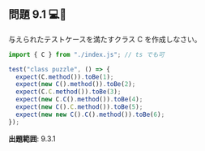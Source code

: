 ## 問題 9.1 💻📄

与えられたテストケースを満たすクラス C を作成しなさい。

```ts
import { C } from "./index.js"; // ts でも可

test("class puzzle", () => {
  expect(C.method()).toBe(1);
  expect(new C().method()).toBe(2);
  expect(C.C.method()).toBe(3);
  expect(new C.C().method()).toBe(4);
  expect(new C().C.method()).toBe(5);
  expect(new new C().C().method()).toBe(6);
});
```

**出題範囲**: 9.3.1
